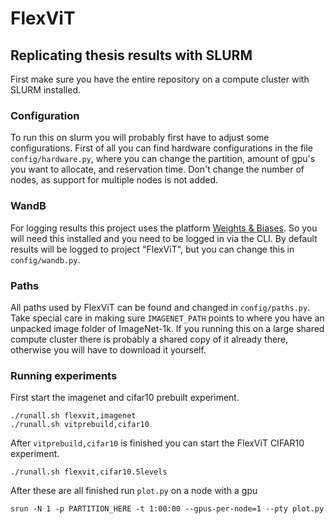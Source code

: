 # FlexViT

## Replicating thesis results with SLURM
First make sure you have the entire repository on a compute cluster with SLURM installed.

### Configuration
To run this on slurm you will probably first have to adjust some configurations. First of all you can find hardware configurations in the file `config/hardware.py`, where you can change the partition, amount of gpu's you want to allocate, and reservation time. Don't change the number of nodes, as support for multiple nodes is not added.

### WandB
For logging results this project uses the platform [Weights & Biases](https://wandb.ai). So you will need this installed and you need to be logged in via the CLI. By default results will be logged to project "FlexViT", but you can change this in `config/wandb.py`.

### Paths
All paths used by FlexViT can be found and changed in `config/paths.py`. Take special care in making sure `IMAGENET_PATH` points to where you have an unpacked image folder of ImageNet-1k. If you running this on a large shared compute cluster there is probably a shared copy of it already there, otherwise you will have to download it yourself.

### Running experiments
First start the imagenet and cifar10 prebuilt experiment.

    ./runall.sh flexvit,imagenet
    ./runall.sh vitprebuild,cifar10

After `vitprebuild,cifar10` is finished you can start the FlexViT CIFAR10 experiment.

    ./runall.sh flexvit,cifar10.5levels

After these are all finished run `plot.py` on a node with a gpu

    srun -N 1 -p PARTITION_HERE -t 1:00:00 --gpus-per-node=1 --pty plot.py


